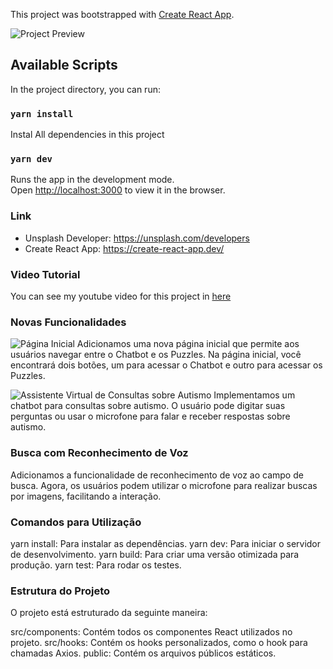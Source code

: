 This project was bootstrapped with [Create React App](https://github.com/facebook/create-react-app).

![Project Preview](./src/find-images.png)

## Available Scripts

In the project directory, you can run:

### `yarn install`

Instal All dependencies in this project

### `yarn dev`

Runs the app in the development mode.<br />
Open [http://localhost:3000](http://localhost:3000) to view it in the browser.

### Link

- Unsplash Developer: https://unsplash.com/developers
- Create React App: https://create-react-app.dev/

### Video Tutorial

You can see my youtube video for this project in [here](https://youtu.be/yUau8xImmK0)

### Novas Funcionalidades
![Página Inicial](public/newjustplot2.jpg) 
Adicionamos uma nova página inicial que permite aos usuários navegar entre o Chatbot e os Puzzles. Na página inicial, você encontrará dois botões, um para acessar o Chatbot e outro para acessar os Puzzles.

![Assistente Virtual de Consultas sobre Autismo](public/newjustplot1.jpg)
Implementamos um chatbot para consultas sobre autismo. O usuário pode digitar suas perguntas ou usar o microfone para falar e receber respostas sobre autismo.

### Busca com Reconhecimento de Voz
Adicionamos a funcionalidade de reconhecimento de voz ao campo de busca. Agora, os usuários podem utilizar o microfone para realizar buscas por imagens, facilitando a interação.

### Comandos para Utilização
yarn install: Para instalar as dependências.
yarn dev: Para iniciar o servidor de desenvolvimento.
yarn build: Para criar uma versão otimizada para produção.
yarn test: Para rodar os testes.
### Estrutura do Projeto
O projeto está estruturado da seguinte maneira:

src/components: Contém todos os componentes React utilizados no projeto.
src/hooks: Contém os hooks personalizados, como o hook para chamadas Axios.
public: Contém os arquivos públicos estáticos.
